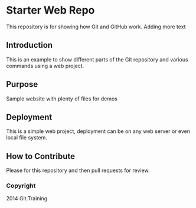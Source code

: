 # Starter Web Repo

This repository is for showing how Git and GitHub work. Adding more text

## Introduction

This is an example to show different parts of the Git repository and various commands using a web project.

## Purpose

Sample website with plenty of files for demos

## Deployment

This is a simple web project, deployment can be on any web server or even local file system. 

## How to Contribute

Please for this repository and then pull requests for review.

### Copyright
2014 Git.Training
